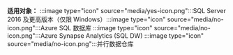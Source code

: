 **适用对象：** :::image type="icon" source="media/yes-icon.png":::SQL Server 2016 及更高版本（仅限 Windows）:::image type="icon" source="media/no-icon.png":::Azure SQL 数据库 :::image type="icon" source="media/no-icon.png":::Azure Synapse Analytics (SQL DW) :::image type="icon" source="media/no-icon.png":::并行数据仓库